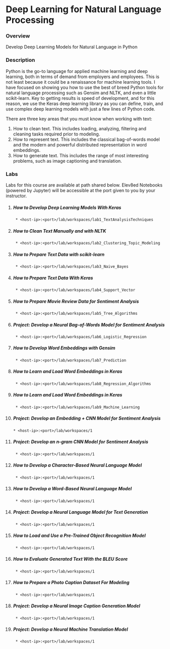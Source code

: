 # Deep Learning for Natural Language Processing

### Overview
Develop Deep Learning Models for Natural Language in Python

### Description
Python is the go-to language for applied machine learning and deep learning, both in terms
of demand from employers and employees. This is not least because it could be a renaissance
for machine learning tools. I have focused on showing you how to use the best of breed Python
tools for natural language processing such as Gensim and NLTK, and even a little scikit-learn.
Key to getting results is speed of development, and for this reason, we use the Keras deep
learning library as you can define, train, and use complex deep learning models with just a few
lines of Python code.

There are three key areas that you must know when working with text:
1. How to clean text. This includes loading, analyzing, filtering and cleaning tasks required
prior to modeling.
2. How to represent text. This includes the classical bag-of-words model and the modern
and powerful distributed representation in word embeddings.
3. How to generate text. This includes the range of most interesting problems, such as image
captioning and translation.

### Labs

Labs for this course are available at path shared below. Elev8ed Notebooks (powered by Jupyter) will be accessible at the port given to you by your instructor. 

1. ##### How to Develop Deep Learning Models With Keras
		* <host-ip>:<port>/lab/workspaces/lab1_TextAnalysisTechniques 
2. ##### How to Clean Text Manually and with NLTK
		* <host-ip>:<port>/lab/workspaces/lab2_Clustering_Topic_Modeling
3. ##### How to Prepare Text Data with scikit-learn
		* <host-ip>:<port>/lab/workspaces/lab3_Naive_Bayes
4. ##### How to Prepare Text Data With Keras
		* <host-ip>:<port>/lab/workspaces/lab4_Support_Vector 
5. ##### How to Prepare Movie Review Data for Sentiment Analysis
		* <host-ip>:<port>/lab/workspaces/lab5_Tree_Algorithms
6. ##### Project: Develop a Neural Bag-of-Words Model for Sentiment Analysis
		* <host-ip>:<port>/lab/workspaces/lab6_Logistic_Regression
7. ##### How to Develop Word Embeddings with Gensim
		* <host-ip>:<port>/lab/workspaces/lab7_Prediction
8. ##### How to Learn and Load Word Embeddings in Keras
		* <host-ip>:<port>/lab/workspaces/lab8_Regression_Algorithms
9. ##### How to Learn and Load Word Embeddings in Keras
		* <host-ip>:<port>/lab/workspaces/lab9_Machine_Learning
10. ##### Project: Develop an Embedding + CNN Model for Sentiment Analysis
		* <host-ip>:<port>/lab/workspaces/1
1. ##### Project: Develop an n-gram CNN Model for Sentiment Analysis
		* <host-ip>:<port>/lab/workspaces/1
1. ##### How to Develop a Character-Based Neural Language Model
		* <host-ip>:<port>/lab/workspaces/1
1. ##### How to Develop a Word-Based Neural Language Model
		* <host-ip>:<port>/lab/workspaces/1
1. ##### Project: Develop a Neural Language Model for Text Generation
		* <host-ip>:<port>/lab/workspaces/1
1. ##### How to Load and Use a Pre-Trained Object Recognition Model
		* <host-ip>:<port>/lab/workspaces/1
1. ##### How to Evaluate Generated Text With the BLEU Score
		* <host-ip>:<port>/lab/workspaces/1
1. ##### How to Prepare a Photo Caption Dataset For Modeling
		* <host-ip>:<port>/lab/workspaces/1
1. ##### Project: Develop a Neural Image Caption Generation Model
		* <host-ip>:<port>/lab/workspaces/1
1. ##### Project: Develop a Neural Machine Translation Model
		* <host-ip>:<port>/lab/workspaces/1

